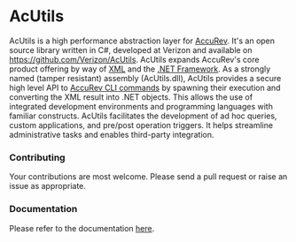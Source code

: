 # AcUtils

AcUtils is a high performance abstraction layer for [AccuRev](http://www.borland.com/en-GB/Products/Change-Management/AccuRev). It's an open source library written in C#, developed at Verizon and available 
on https://github.com/Verizon/AcUtils. AcUtils expands AccuRev's core product offering by way of [XML](https://en.wikipedia.org/wiki/XML) and the [.NET Framework](http://www.microsoft.com/net). As a strongly named 
(tamper resistant) assembly (AcUtils.dll), AcUtils provides a secure high level API to 
[AccuRev CLI commands](https://www.microfocus.com/documentation/accurev/71/WebHelp/wwhelp/wwhimpl/js/html/wwhelp.htm#href=AccuRev_User_CLI/the_accurev_program.html) 
by spawning their execution and converting the XML result into .NET objects. This allows the use of integrated development environments and programming languages with familiar constructs. 
AcUtils facilitates the development of ad hoc queries, custom applications, and pre/post operation triggers. It helps streamline administrative tasks and enables third-party integration.

### Contributing

Your contributions are most welcome. Please send a pull request or raise an issue as appropriate.

### Documentation

Please refer to the documentation [here](http://Verizon.github.io/AcUtils).
